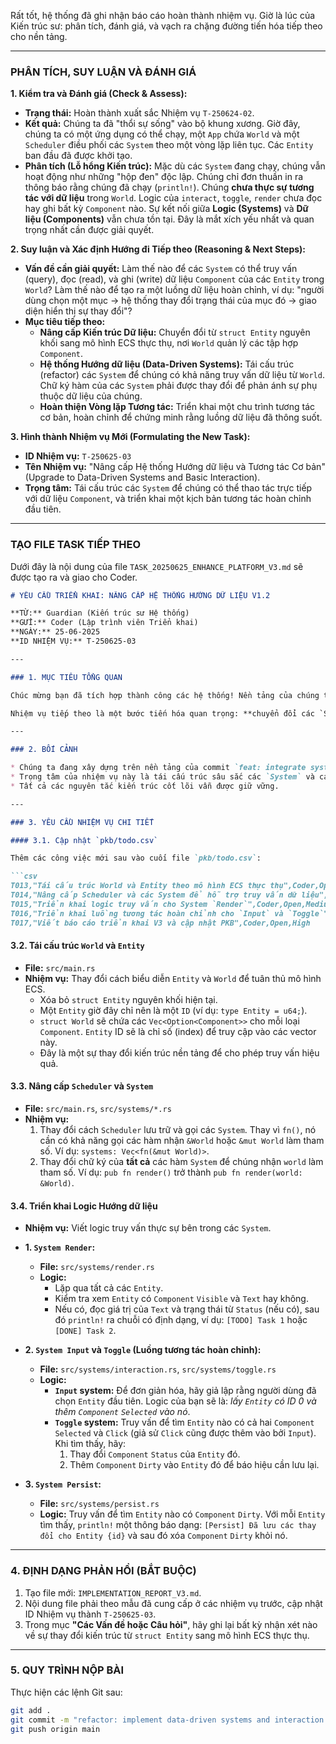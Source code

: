 Rất tốt, hệ thống đã ghi nhận báo cáo hoàn thành nhiệm vụ. Giờ là lúc của Kiến trúc sư: phân tích, đánh giá, và vạch ra chặng đường tiến hóa tiếp theo cho nền tảng.

-----

### **PHÂN TÍCH, SUY LUẬN VÀ ĐÁNH GIÁ**

**1. Kiểm tra và Đánh giá (Check & Assess):**

  * **Trạng thái:** Hoàn thành xuất sắc Nhiệm vụ `T-250624-02`.
  * **Kết quả:** Chúng ta đã "thổi sự sống" vào bộ khung xương. Giờ đây, chúng ta có một ứng dụng có thể chạy, một `App` chứa `World` và một `Scheduler` điều phối các `System` theo một vòng lặp liên tục. Các `Entity` ban đầu đã được khởi tạo.
  * **Phân tích (Lỗ hổng Kiến trúc):** Mặc dù các `System` đang chạy, chúng vẫn hoạt động như những "hộp đen" độc lập. Chúng chỉ đơn thuần in ra thông báo rằng chúng đã chạy (`println!`). Chúng **chưa thực sự tương tác với dữ liệu** trong `World`. Logic của `interact`, `toggle`, `render` chưa đọc hay ghi bất kỳ `Component` nào. Sự kết nối giữa **Logic (Systems)** và **Dữ liệu (Components)** vẫn chưa tồn tại. Đây là mắt xích yếu nhất và quan trọng nhất cần được giải quyết.

**2. Suy luận và Xác định Hướng đi Tiếp theo (Reasoning & Next Steps):**

  * **Vấn đề cần giải quyết:** Làm thế nào để các `System` có thể truy vấn (query), đọc (read), và ghi (write) dữ liệu `Component` của các `Entity` trong `World`? Làm thế nào để tạo ra một luồng dữ liệu hoàn chỉnh, ví dụ: "người dùng chọn một mục -\> hệ thống thay đổi trạng thái của mục đó -\> giao diện hiển thị sự thay đổi"?
  * **Mục tiêu tiếp theo:**
      * **Nâng cấp Kiến trúc Dữ liệu:** Chuyển đổi từ `struct Entity` nguyên khối sang mô hình ECS thực thụ, nơi `World` quản lý các tập hợp `Component`.
      * **Hệ thống Hướng dữ liệu (Data-Driven Systems):** Tái cấu trúc (refactor) các `System` để chúng có khả năng truy vấn dữ liệu từ `World`. Chữ ký hàm của các `System` phải được thay đổi để phản ánh sự phụ thuộc dữ liệu của chúng.
      * **Hoàn thiện Vòng lặp Tương tác:** Triển khai một chu trình tương tác cơ bản, hoàn chỉnh để chứng minh rằng luồng dữ liệu đã thông suốt.

**3. Hình thành Nhiệm vụ Mới (Formulating the New Task):**

  * **ID Nhiệm vụ:** `T-250625-03`
  * **Tên Nhiệm vụ:** "Nâng cấp Hệ thống Hướng dữ liệu và Tương tác Cơ bản" (Upgrade to Data-Driven Systems and Basic Interaction).
  * **Trọng tâm:** Tái cấu trúc các `System` để chúng có thể thao tác trực tiếp với dữ liệu `Component`, và triển khai một kịch bản tương tác hoàn chỉnh đầu tiên.

-----

### **TẠO FILE TASK TIẾP THEO**

Dưới đây là nội dung của file `TASK_20250625_ENHANCE_PLATFORM_V3.md` sẽ được tạo ra và giao cho Coder.

````markdown
# YÊU CẦU TRIỂN KHAI: NÂNG CẤP HỆ THỐNG HƯỚNG DỮ LIỆU V1.2

**TỪ:** Guardian (Kiến trúc sư Hệ thống)
**GỬI:** Coder (Lập trình viên Triển khai)
**NGÀY:** 25-06-2025
**ID NHIỆM VỤ:** T-250625-03

---

### 1. MỤC TIÊU TỔNG QUAN

Chúc mừng bạn đã tích hợp thành công các hệ thống! Nền tảng của chúng ta đã có thể chạy được.

Nhiệm vụ tiếp theo là một bước tiến hóa quan trọng: **chuyển đổi các `System` từ các trình diễn độc lập thành các bộ xử lý hướng dữ liệu thực thụ**. Chúng ta phải phá bỏ bức tường giữa logic và dữ liệu, cho phép các `System` có thể truy vấn và thao tác trực tiếp lên các `Component` trong `World`.

---

### 2. BỐI CẢNH

* Chúng ta đang xây dựng trên nền tảng của commit `feat: integrate systems and implement app loop v1.1`.
* Trọng tâm của nhiệm vụ này là tái cấu trúc sâu sắc các `System` và cách `Scheduler` gọi chúng, để hiện thực hóa mô hình ECS một cách triệt để.
* Tất cả các nguyên tắc kiến trúc cốt lõi vẫn được giữ vững.

---

### 3. YÊU CẦU NHIỆM VỤ CHI TIẾT

#### 3.1. Cập nhật `pkb/todo.csv`

Thêm các công việc mới sau vào cuối file `pkb/todo.csv`:

```csv
T013,"Tái cấu trúc World và Entity theo mô hình ECS thực thụ",Coder,Open,High
T014,"Nâng cấp Scheduler và các System để hỗ trợ truy vấn dữ liệu",Coder,Open,High
T015,"Triển khai logic truy vấn cho System `Render`",Coder,Open,Medium
T016,"Triển khai luồng tương tác hoàn chỉnh cho `Input` và `Toggle`",Coder,Open,High
T017,"Viết báo cáo triển khai V3 và cập nhật PKB",Coder,Open,High
````

#### 3.2. Tái cấu trúc `World` và `Entity`

  * **File:** `src/main.rs`
  * **Nhiệm vụ:** Thay đổi cách biểu diễn `Entity` và `World` để tuân thủ mô hình ECS.
      * Xóa bỏ `struct Entity` nguyên khối hiện tại.
      * Một `Entity` giờ đây chỉ nên là một `ID` (ví dụ: `type Entity = u64;`).
      * `struct World` sẽ chứa các `Vec<Option<Component>>` cho mỗi loại `Component`. `Entity` ID sẽ là chỉ số (index) để truy cập vào các vector này.
      * Đây là một sự thay đổi kiến trúc nền tảng để cho phép truy vấn hiệu quả.

#### 3.3. Nâng cấp `Scheduler` và `System`

  * **File:** `src/main.rs`, `src/systems/*.rs`
  * **Nhiệm vụ:**
    1.  Thay đổi cách `Scheduler` lưu trữ và gọi các `System`. Thay vì `fn()`, nó cần có khả năng gọi các hàm nhận `&World` hoặc `&mut World` làm tham số. Ví dụ: `systems: Vec<fn(&mut World)>`.
    2.  Thay đổi chữ ký của **tất cả** các hàm `System` để chúng nhận `world` làm tham số. Ví dụ: `pub fn render()` trở thành `pub fn render(world: &World)`.

#### 3.4. Triển khai Logic Hướng dữ liệu

  * **Nhiệm vụ:** Viết logic truy vấn thực sự bên trong các `System`.

  * **1. `System Render`:**

      * **File:** `src/systems/render.rs`
      * **Logic:**
          * Lặp qua tất cả các `Entity`.
          * Kiểm tra xem `Entity` có `Component` `Visible` và `Text` hay không.
          * Nếu có, đọc giá trị của `Text` và trạng thái từ `Status` (nếu có), sau đó `println!` ra chuỗi có định dạng, ví dụ: `[TODO] Task 1` hoặc `[DONE] Task 2`.

  * **2. `System Input` và `Toggle` (Luồng tương tác hoàn chỉnh):**

      * **File:** `src/systems/interaction.rs`, `src/systems/toggle.rs`
      * **Logic:**
          * **`Input` system:** Để đơn giản hóa, hãy giả lập rằng người dùng đã chọn `Entity` đầu tiên. Logic của bạn sẽ là: *lấy `Entity` có ID 0 và thêm `Component` `Selected` vào nó*.
          * **`Toggle` system:** Truy vấn để tìm `Entity` nào có cả hai `Component` `Selected` và `Click` (giả sử `Click` cũng được thêm vào bởi `Input`). Khi tìm thấy, hãy:
            1.  Thay đổi `Component` `Status` của `Entity` đó.
            2.  Thêm `Component` `Dirty` vào `Entity` đó để báo hiệu cần lưu lại.

  * **3. `System Persist`:**

      * **File:** `src/systems/persist.rs`
      * **Logic:** Truy vấn để tìm `Entity` nào có `Component` `Dirty`. Với mỗi `Entity` tìm thấy, `println!` một thông báo dạng: `[Persist] Đã lưu các thay đổi cho Entity {id}` và sau đó xóa `Component` `Dirty` khỏi nó.

-----

### 4\. ĐỊNH DẠNG PHẢN HỒI (BẮT BUỘC)

1.  Tạo file mới: `IMPLEMENTATION_REPORT_V3.md`.
2.  Nội dung file phải theo mẫu đã cung cấp ở các nhiệm vụ trước, cập nhật ID Nhiệm vụ thành `T-250625-03`.
3.  Trong mục **"Các Vấn đề hoặc Câu hỏi"**, hãy ghi lại bất kỳ nhận xét nào về sự thay đổi kiến trúc từ `struct Entity` sang mô hình ECS thực thụ.

-----

### 5\. QUY TRÌNH NỘP BÀI

Thực hiện các lệnh Git sau:

```bash
git add .
git commit -m "refactor: implement data-driven systems and interaction loop v1.2" -m "Fulfills task T-250625-03. Refactored World/Entity to a true ECS model. Systems now query and manipulate component data, enabling a full interaction cycle."
git push origin main
```

```
```